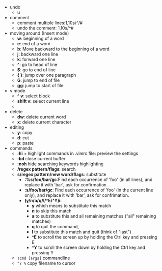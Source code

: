 - undo
    - u
- comment
    - comment multiple lines:1,10s/^/#
    - undo the comment: 1,10s/^#
- moving around (Insert mode)
    - **w**: beginning of a word
    - **e**: end of a word
    - **b**: Move backward to the beginning of a word
    - **j**: backward one line
    - **k**: forward one line
    - **^**: go to head of line
    - **$**: go to end of line
    - **{ }**: jump over one paragraph
    - **G**: jump to end of file
    - **gg**: jump to start of file
- v mode
    - **^ v**: select block
    - **shift v**: select current line
    -
- delete
    - **dw**: delete current word
    - **x**: delete current character
- editing
    - **y**: copy
    - **d**: cut
    - **p**: paste
- commands
    - **:hi** + highlight commands in .vimrc file: preview the settings
    - **:bd** close current buffer
    - **:noh** hide searching keywords highlighting
    - **/regex pattern/flags**: search
    - **s/regex pattern/new word/flags**: substitute
        - **:%s/foo/bar/gc**:Find each occurrence of 'foo' (in all lines), and
        replace it with 'bar', ask for confirmation.
        - **:s/foo/bar/gc**: Find each occurrence of 'foo' (in the current
        line only), and replace it with 'bar', ask for confrimation.
        - **(y/n/a/q/l/\^E/^Y)i**:
            - **y** which means to substitute this match
            - **n** to skip this match
            - **a** to substitute this and all remaining
        matches ("all" remaining matches)
            - **q** to quit the command,
            - **l** to substitute this match and quit (think of "last")
            - **^E** to scroll the screen up by holding the Ctrl key and pressing E
            - **^Y** to scroll the screen down by holding the Ctrl key and pressing Y
    - ```!cmd [args]``` commandline
    - ```^r %``` copy filename to cursor

